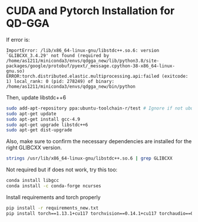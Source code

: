# CUDA and Pytorch Installation for QD-GGA

If error is:

```
ImportError: /lib/x86_64-linux-gnu/libstdc++.so.6: version `GLIBCXX_3.4.29' not found (required by /home/as1211/miniconda3/envs/qdgga_new/lib/python3.8/site-packages/google/protobuf/pyext/_message.cpython-38-x86_64-linux-gnu.so)
ERROR:torch.distributed.elastic.multiprocessing.api:failed (exitcode: 1) local_rank: 0 (pid: 278249) of binary: /home/as1211/miniconda3/envs/qdgga_new/bin/python
```

Then, update libstdc++6

```bash
sudo add-apt-repository ppa:ubuntu-toolchain-r/test # Ignore if not ubuntu
sudo apt-get update
sudo apt-get install gcc-4.9
sudo apt-get upgrade libstdc++6
sudo apt-get dist-upgrade
```

Also, make sure to confirm the necessary dependencies are installed for the right GLIBCXX version.
```bash
strings /usr/lib/x86_64-linux-gnu/libstdc++.so.6 | grep GLIBCXX
```

Not required but if does not work, try this too:

```bash
conda install libgcc
conda install -c conda-forge ncurses
```

Install requirements and torch properly
```bash
pip install -r requirements_new.txt
pip install torch==1.13.1+cu117 torchvision==0.14.1+cu117 torchaudio==0.13.1 --extra-index-url https://download.pytorch.org/whl/cu117
```
